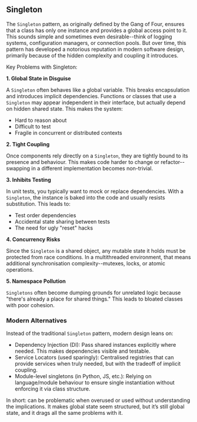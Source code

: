 
## Singleton

The `Singleton` pattern, as originally defined by the Gang of Four, ensures that a class has
only one instance and provides a global access point to it. This sounds simple and sometimes
even desirable--think of logging systems, configuration managers, or connection pools. But
over time, this pattern has developed a notorious reputation in modern software design,
primarily because of the hidden complexity and coupling it introduces.


Key Problems with Singleton:

__1. Global State in Disguise__

A `Singleton` often behaves like a global variable. This breaks encapsulation and introduces
implicit dependencies. Functions or classes that use a `Singleton` may appear independent in
their interface, but actually depend on hidden shared state. This makes the system:
- Hard to reason about
- Difficult to test
- Fragile in concurrent or distributed contexts


__2. Tight Coupling__

Once components rely directly on a `Singleton`, they are tightly bound to its presence and behaviour.
This makes code harder to change or refactor--swapping in a different implementation becomes non-trivial.


__3. Inhibits Testing__

In unit tests, you typically want to mock or replace dependencies. With a `Singleton`, the instance is
baked into the code and usually resists substitution. This leads to:
- Test order dependencies
- Accidental state sharing between tests
- The need for ugly "reset" hacks


__4. Concurrency Risks__

Since the `Singleton` is a shared object, any mutable state it holds must be protected from race
conditions. In a multithreaded environment, that means additional synchronisation complexity--mutexes,
locks, or atomic operations.


__5. Namespace Pollution__

`Singletons` often become dumping grounds for unrelated logic because "there's already a place for
shared things." This leads to bloated classes with poor cohesion.


### Modern Alternatives

Instead of the traditional `Singleton` pattern, modern design leans on:
- Dependency Injection (DI): Pass shared instances explicitly where needed.
  This makes dependencies visible and testable.
- Service Locators (used sparingly): Centralised registries that can provide
  services when truly needed, but with the tradeoff of implicit coupling.
- Module-level singletons (in Python, JS, etc.): Relying on language/module
  behaviour to ensure single instantiation without enforcing it via class structure.

In short: can be problematic when overused or used without understanding the implications.
It makes global state seem structured, but it’s still global state, and it drags all the
same problems with it.

